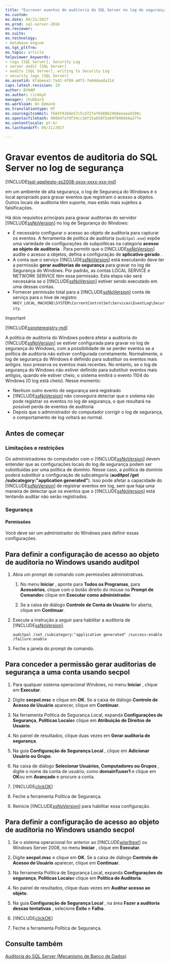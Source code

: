 ```yaml
---
title: "Escrever eventos de auditoria do SQL Server no log de segurança | Microsoft Docs"
ms.custom: 
ms.date: 09/21/2017
ms.prod: sql-server-2016
ms.reviewer: 
ms.suite: 
ms.technology:
- database-engine
ms.tgt_pltfrm: 
ms.topic: article
helpviewer_keywords:
- logs [SQL Server], Security Log
- server audit [SQL Server]
- audits [SQL Server], writing to Security Log
- security logs [SQL Server]
ms.assetid: 6fabeea3-7a42-4769-a0f3-7e04daada314
caps.latest.revision: 19
author: BYHAM
ms.author: rickbyh
manager: jhubbard
ms.workload: On Demand
ms.translationtype: HT
ms.sourcegitcommit: f684f0168e57c5cd727af6488b2460eeaead100c
ms.openlocfilehash: 990b47afdf34cc16f15a658f5a69f840d44a27fe
ms.contentlocale: pt-br
ms.lasthandoff: 09/21/2017

---  
```


# <a name="write-sql-server-audit-events-to-the-security-log"></a>Gravar eventos de auditoria do SQL Server no log de segurança  
[!INCLUDE[tsql-appliesto-ss2008-xxxx-xxxx-xxx-md](../../../includes/tsql-appliesto-ss2008-xxxx-xxxx-xxx-md.md)]  

em um ambiente de alta segurança, o log de Segurança do Windows é o local apropriado para gravar eventos que registram o acesso a objetos. Outros locais de auditoria têm suporte, mas estão mais sujeitos a falsificações.  
  
 Há dois requisitos principais para gravar auditorias do servidor [!INCLUDE[ssNoVersion](../../../includes/ssnoversion-md.md)] no log de Segurança do Windows:  
  
-   É necessário configurar o acesso ao objeto de auditoria para capturar os eventos. A ferramenta de política de auditoria (`auditpol.exe`) expõe uma variedade de configurações de subpolíticas na categoria **acesso ao objeto de auditoria** . Para permitir que o [!INCLUDE[ssNoVersion](../../../includes/ssnoversion-md.md)] audite o acesso a objetos, defina a configuração de **aplicativo gerado** .  
-   A conta que o serviço [!INCLUDE[ssNoVersion](../../../includes/ssnoversion-md.md)] está executando deve ter a permissão **gerar auditorias de segurança** para gravar no log de Segurança do Windows. Por padrão, as contas LOCAL SERVICE e NETWORK SERVICE têm essa permissão. Esta etapa não será necessária se o [!INCLUDE[ssNoVersion](../../../includes/ssnoversion-md.md)] estiver sendo executado em uma dessas contas.  
-   Fornecer permissão total para a [!INCLUDE[ssNoVersion](../../../includes/ssnoversion-md.md)] conta de serviço para o hive de registro `HKEY_LOCAL_MACHINE\SYSTEM\CurrentControlSet\Services\EventLog\Security`.  

  > [!IMPORTANT]  
  > [!INCLUDE[ssnoteregistry-md](../../../includes/ssnoteregistry-md.md)]   
  
A política de auditoria do Windows poderá afetar a auditoria do [!INCLUDE[ssNoVersion](../../../includes/ssnoversion-md.md)] se estiver configurada para gravar no log de segurança do Windows, com a possibilidade de se perder eventos se a política de auditoria não estiver configurada corretamente. Normalmente, o log de segurança do Windows é definido para substituir os eventos mais antigos. Isso preserva os eventos mais recentes. No entanto, se o log de segurança do Windows não estiver definido para substituir eventos mais antigos, quando ele estiver cheio, o sistema emitirá o evento 1104 do Windows (O log está cheio). Nesse momento:  
-   Nenhum outro evento de segurança será registrado  
-   [!INCLUDE[ssNoVersion](../../../includes/ssnoversion-md.md)] não conseguirá detectar que o sistema não pode registrar os eventos no log de segurança, o que resultará na possível perda de eventos de auditoria  
-   Depois que o administrador do computador corrigir o log de segurança, o comportamento de log voltará ao normal.  
  
##  <a name="BeforeYouBegin"></a> Antes de começar  
  
###  <a name="Restrictions"></a> Limitações e restrições  
 Os administradores do computador com o [!INCLUDE[ssNoVersion](../../../includes/ssnoversion-md.md)] devem entender que as configurações locais do log de segurança podem ser substituídas por uma política de domínio. Nesse caso, a política de domínio poderá substituir a configuração de subcategoria (**auditpol /get /subcategory:"application generated"**). Isso pode afetar a capacidade do [!INCLUDE[ssNoVersion](../../../includes/ssnoversion-md.md)] de registrar eventos em log, sem que haja uma maneira de detectar que os eventos que o [!INCLUDE[ssNoVersion](../../../includes/ssnoversion-md.md)] está tentando auditar não serão registrados.  
  
###  <a name="Security"></a> Segurança  
  
####  <a name="Permissions"></a> Permissões  
 Você deve ser um administrador do Windows para definir essas configurações.  
  
##  <a name="auditpolAccess"></a> Para definir a configuração de acesso ao objeto de auditoria no Windows usando auditpol  
  
1.  Abra um prompt de comando com permissões administrativas.  
  
    1.  No menu **Iniciar** , aponte para **Todos os Programas**, para **Acessórios**, clique com o botão direito do mouse no **Prompt de Comando**e clique em **Executar como administrador**.  
  
    2.  Se a caixa de diálogo **Controle de Conta de Usuário** for aberta, clique em **Continuar**.  
  
2.  Execute a instrução a seguir para habilitar a auditoria de [!INCLUDE[ssNoVersion](../../../includes/ssnoversion-md.md)].  
  
    ```  
    auditpol /set /subcategory:"application generated" /success:enable /failure:enable  
    ```  
  
3.  Feche a janela do prompt de comando.  
  
##  <a name="secpolAccess"></a> Para conceder a permissão gerar auditorias de segurança a uma conta usando secpol  
  
1.  Para qualquer sistema operacional Windows, no menu **Iniciar** , clique em **Executar**.  
  
2.  Digite **secpol.msc** e clique em **OK**. Se a caixa de diálogo **Controle de Acesso de Usuário** aparecer, clique em **Continuar**.  
  
3.  Na ferramenta Política de Segurança Local, expanda **Configurações de Segurança**, **Políticas Locais**e clique em **Atribuição de Direitos de Usuário**.  
  
4.  No painel de resultados, clique duas vezes em **Gerar auditoria de segurança**.  
  
5.  Na guia **Configuração de Segurança Local** , clique em **Adicionar Usuário ou Grupo**.  
  
6.  Na caixa de diálogo **Selecionar Usuários, Computadores ou Grupos** , digite o nome da conta de usuário, como **domain1\user1** e clique em **OK**ou em **Avançado** e procure a conta.  
  
7.  [!INCLUDE[clickOK](../../../includes/clickok-md.md)]  
  
8.  Feche a ferramenta Política de Segurança.  
  
9. Reinicie [!INCLUDE[ssNoVersion](../../../includes/ssnoversion-md.md)] para habilitar essa configuração.  
  
##  <a name="secpolPermission"></a> Para definir a configuração de acesso ao objeto de auditoria no Windows usando secpol  
  
1.  Se o sistema operacional for anterior ao [!INCLUDE[wiprlhext](../../../includes/wiprlhext-md.md)] ou Windows Server 2008, no menu **Iniciar** , clique em **Executar**.  
  
2.  Digite **secpol.msc** e clique em **OK**. Se a caixa de diálogo **Controle de Acesso de Usuário** aparecer, clique em **Continuar**.  
  
3.  Na ferramenta Política de Segurança Local, expanda **Configurações de segurança**, **Políticas Locais**e clique em **Política de Auditoria**.  
  
4.  No painel de resultados, clique duas vezes em **Auditar acesso ao objeto**.  
  
5.  Na guia **Configuração de Segurança Local** , na área **Fazer a auditoria dessas tentativas** , selecione **Êxito** e **Falha**.  
  
6.  [!INCLUDE[clickOK](../../../includes/clickok-md.md)]  
  
7.  Feche a ferramenta Política de Segurança.  
  
## <a name="see-also"></a>Consulte também  
 [Auditoria do SQL Server &#40;Mecanismo de Banco de Dados&#41;](../../../relational-databases/security/auditing/sql-server-audit-database-engine.md)  
  
  

